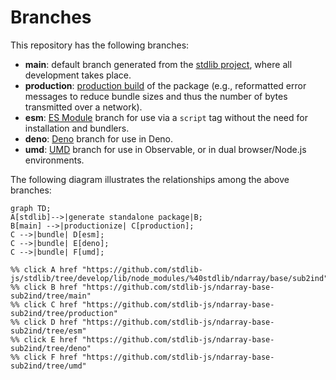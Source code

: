 <!--

@license Apache-2.0

Copyright (c) 2022 The Stdlib Authors.

Licensed under the Apache License, Version 2.0 (the "License");
you may not use this file except in compliance with the License.
You may obtain a copy of the License at

    http://www.apache.org/licenses/LICENSE-2.0

Unless required by applicable law or agreed to in writing, software
distributed under the License is distributed on an "AS IS" BASIS,
WITHOUT WARRANTIES OR CONDITIONS OF ANY KIND, either express or implied.
See the License for the specific language governing permissions and
limitations under the License.

-->

# Branches

This repository has the following branches:

-   **main**: default branch generated from the [stdlib project][stdlib-url], where all development takes place.
-   **production**: [production build][production-url] of the package (e.g., reformatted error messages to reduce bundle sizes and thus the number of bytes transmitted over a network).
-   **esm**: [ES Module][esm-url] branch for use via a `script` tag without the need for installation and bundlers.
-   **deno**: [Deno][deno-url] branch for use in Deno.
-   **umd**: [UMD][umd-url] branch for use in Observable, or in dual browser/Node.js environments.

The following diagram illustrates the relationships among the above branches:

```mermaid
graph TD;
A[stdlib]-->|generate standalone package|B;
B[main] -->|productionize| C[production];
C -->|bundle| D[esm];
C -->|bundle| E[deno];
C -->|bundle| F[umd];

%% click A href "https://github.com/stdlib-js/stdlib/tree/develop/lib/node_modules/%40stdlib/ndarray/base/sub2ind"
%% click B href "https://github.com/stdlib-js/ndarray-base-sub2ind/tree/main"
%% click C href "https://github.com/stdlib-js/ndarray-base-sub2ind/tree/production"
%% click D href "https://github.com/stdlib-js/ndarray-base-sub2ind/tree/esm"
%% click E href "https://github.com/stdlib-js/ndarray-base-sub2ind/tree/deno"
%% click F href "https://github.com/stdlib-js/ndarray-base-sub2ind/tree/umd"
```

[stdlib-url]: https://github.com/stdlib-js/stdlib/tree/develop/lib/node_modules/%40stdlib/ndarray/base/sub2ind
[production-url]: https://github.com/stdlib-js/ndarray-base-sub2ind/tree/production
[deno-url]: https://github.com/stdlib-js/ndarray-base-sub2ind/tree/deno
[umd-url]: https://github.com/stdlib-js/ndarray-base-sub2ind/tree/umd
[esm-url]: https://github.com/stdlib-js/ndarray-base-sub2ind/tree/esm
